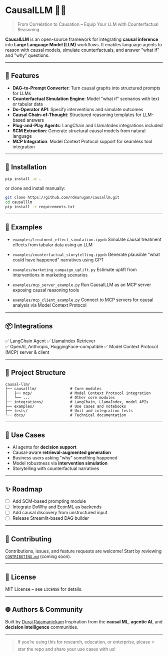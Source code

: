 # CausalLLM 🧠🔗

> From Correlation to Causation – Equip Your LLM with Counterfactual Reasoning.

**CausalLLM** is an open-source framework for integrating **causal inference** into **Large Language Model (LLM)** workflows. It enables language agents to reason with causal models, simulate counterfactuals, and answer "what if" and "why" questions.

---

## 🚀 Features

* **DAG-to-Prompt Converter**: Turn causal graphs into structured prompts for LLMs
* **Counterfactual Simulation Engine**: Model "what if" scenarios with text or tabular data
* **Do-Operator API**: Specify interventions and simulate outcomes
* **Causal Chain-of-Thought**: Structured reasoning templates for LLM-based answers
* **Plug-and-Play Agents**: LangChain and LlamaIndex integrations included
* **SCM Extraction**: Generate structural causal models from natural language
* **MCP Integration**: Model Context Protocol support for seamless tool integration

---

## 🔧 Installation

```bash
pip install -e .
```

or clone and install manually:

```bash
git clone https://github.com/rdmurugan/causallm.git
cd causalllm
pip install -r requirements.txt
```

---

## 🧺 Examples

* `examples/treatment_effect_simulation.ipynb`
  Simulate causal treatment effects from tabular data using an LLM

* `examples/counterfactual_storytelling.ipynb`
  Generate plausible "what could have happened" narratives using GPT

* `examples/marketing_campaign_uplift.py`
  Estimate uplift from interventions in marketing scenarios

* `examples/mcp_server_example.py`
  Run CausalLLM as an MCP server exposing causal reasoning tools

* `examples/mcp_client_example.py`
  Connect to MCP servers for causal analysis via Model Context Protocol

---

## 📦 Integrations

✅ LangChain Agent
✅ LlamaIndex Retriever  
✅ OpenAI, Anthropic, HuggingFace-compatible
✅ Model Context Protocol (MCP) server & client

---

## 📁 Project Structure

```
causal-llm/
├── causalllm/               # Core modules
│   ├── mcp/                 # Model Context Protocol integration
│   └── ...                  # Other core modules
├── integrations/            # LangChain, LlamaIndex, model APIs  
├── examples/                # Use cases and notebooks
├── tests/                   # Unit and integration tests
└── docs/                    # Technical documentation
```

---

## 🧠 Use Cases

* AI agents for **decision support**
* Causal-aware **retrieval-augmented generation**
* Business users asking "why" something happened
* Model robustness via **intervention simulation**
* Storytelling with counterfactual narratives

---

## ✨ Roadmap

* [ ] Add SCM-based prompting module
* [ ] Integrate DoWhy and EconML as backends
* [ ] Add causal discovery from unstructured input
* [ ] Release Streamlit-based DAG builder

---

## 🤝 Contributing

Contributions, issues, and feature requests are welcome!
Start by reviewing [`CONTRIBUTING.md`](CONTRIBUTING.md) (coming soon).

---

## 📄 License

MIT License – see `LICENSE` for details.

---

## 🌐 Authors & Community

Built by [Durai Rajamanickam](https://www.linkedin.com/in/duraivc/)
Inspiration from the **causal ML**, **agentic AI**, and **decision intelligence** communities.

---

> If you’re using this for research, education, or enterprise, please ⭐ star the repo and share your use cases with us!
